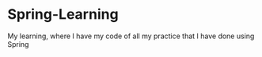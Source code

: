 # Spring-Learning
My learning, where I have my code of all my practice that I have done using Spring
